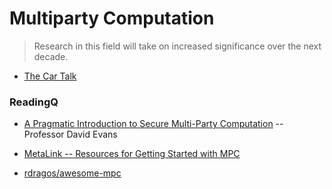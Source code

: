 # Multiparty Computation
> Research in this field will take on increased significance over the next decade.

* [The Car Talk](https://www.cartalk.com/content/coney-island-crab-cake-company)

### ReadingQ
* [A Pragmatic Introduction to Secure Multi-Party Computation](https://www.cs.virginia.edu/~evans/pragmaticmpc/pragmaticmpc.pdf) -- Professor David Evans

* [MetaLink -- Resources for Getting Started with MPC](http://u.cs.biu.ac.il/~lindell/MPC-resources.html)

* [rdragos/awesome-mpc](https://github.com/rdragos/awesome-mpc)